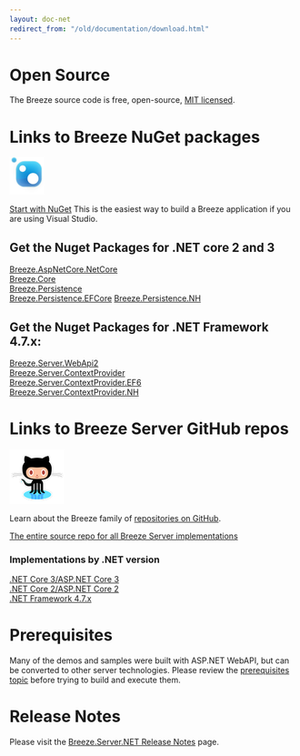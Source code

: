 ```yaml
---
layout: doc-net
redirect_from: "/old/documentation/download.html"
---
```

# Open Source

  The Breeze source code is free, open-source,&nbsp;<a href="http://opensource.org/licenses/mit-license.php">MIT
      licensed</a>.

# Links to Breeze NuGet packages

  <a href="/doc-net/nuget-packages.html" class="download-box__icon" target="_blank">
    <img src="/images/logos/nuget-logo-mark.png" title="Get it on NuGet" />
  </a>
  
  <a href="/doc-net/nuget-packages.html">Start with NuGet</a>
  This is the easiest way to build a Breeze application if you are using Visual Studio.

  
  ## Get the Nuget Packages for .NET core 2 and 3<br />
  <a href="https://www.nuget.org/packages/Breeze.AspNetCore.NetCore/"
    target="_blank">Breeze.AspNetCore.NetCore</a><br />
  <a href="https://www.nuget.org/packages/Breeze.Core/" target="_blank">Breeze.Core</a><br />
  <a href="https://www.nuget.org/packages/Breeze.Persistence/" target="_blank">Breeze.Persistence</a><br />
  <a href="https://www.nuget.org/packages/Breeze.Persistence.EFCore/"
    target="_blank">Breeze.Persistence.EFCore</a>
  <a href="https://www.nuget.org/packages/Breeze.Persistence.NH/" target="_blank">Breeze.Persistence.NH</a>


  ## Get the Nuget Packages for .NET Framework 4.7.x:<br />
  <a href="https://www.nuget.org/packages/Breeze.Server.WebApi2/" target="_blank">Breeze.Server.WebApi2</a><br />
  <a href="https://www.nuget.org/packages/Breeze.Server.ContextProvider/"
    target="_blank">Breeze.Server.ContextProvider</a><br />
  <a href="https://www.nuget.org/packages/Breeze.Server.ContextProvider.EF6/"
    target="_blank">Breeze.Server.ContextProvider.EF6</a><br />
  <a href="https://www.nuget.org/packages/Breeze.Server.ContextProvider.NH/"
    target="_blank">Breeze.Server.ContextProvider.NH</a>
  

# Links to Breeze Server GitHub repos
  
  <a href="/doc-main/github-repositories.html" class="download-box__icon" target="_blank">
    <img src="/images/logos/github-logo.png" title="Get it on Github" />
  </a>

  Learn about the Breeze family of <a href="/doc-main/github-repositories.html"
    title="Breeze on GitHub">repositories on GitHub</a>.
    
  <a href="https://github.com/Breeze/breeze.server.net" target="_blank">The entire source repo for all Breeze Server implementations</a><br>
  ### Implementations by .NET version
  <a href="https://github.com/Breeze/breeze.server.net/tree/master/AspNetCore-v3" target="_blank">.NET Core 3/ASP.NET Core 3</a><br>
  <a href="https://github.com/Breeze/breeze.server.net/tree/master/AspNetCore" target="_blank">.NET Core 2/ASP.NET Core 2</a><br>
  <a href="https://github.com/Breeze/breeze.server.net/tree/master/AspNet" target="_blank">.NET Framework 4.7.x</a><br>

# Prerequisites
Many of the demos and samples were built with ASP.NET WebAPI, but can be converted to other server technologies.
  Please review the <a href="/doc-js/prerequisites.html">prerequisites topic</a> before trying to build and execute
  them.

# Release Notes
Please visit the <a href="/doc-net/release-notes.html">Breeze.Server.NET Release Notes</a> page.
